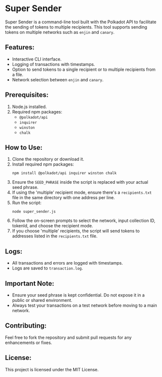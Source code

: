 
# Super Sender

Super Sender is a command-line tool built with the Polkadot API to facilitate the sending of tokens to multiple recipients. This tool supports sending tokens on multiple networks such as `enjin` and `canary`.

## Features:
- Interactive CLI interface.
- Logging of transactions with timestamps.
- Option to send tokens to a single recipient or to multiple recipients from a file.
- Network selection between `enjin` and `canary`.

## Prerequisites:
1. Node.js installed.
2. Required npm packages: 
    - `@polkadot/api`
    - `inquirer`
    - `winston`
    - `chalk`

## How to Use:

1. Clone the repository or download it.
2. Install required npm packages:
    ```
    npm install @polkadot/api inquirer winston chalk
    ```
3. Ensure the `SEED_PHRASE` inside the script is replaced with your actual seed phrase.
4. If using the 'multiple' recipient mode, ensure there's a `recipients.txt` file in the same directory with one address per line.
5. Run the script:
    ```
    node super_sender.js
    ```
6. Follow the on-screen prompts to select the network, input collection ID, tokenId, and choose the recipient mode.
7. If you choose 'multiple' recipients, the script will send tokens to addresses listed in the `recipients.txt` file.

## Logs:
- All transactions and errors are logged with timestamps.
- Logs are saved to `transaction.log`.

## Important Note:
- Ensure your seed phrase is kept confidential. Do not expose it in a public or shared environment.
- Always test your transactions on a test network before moving to a main network.

## Contributing:
Feel free to fork the repository and submit pull requests for any enhancements or fixes.

## License:
This project is licensed under the MIT License.

